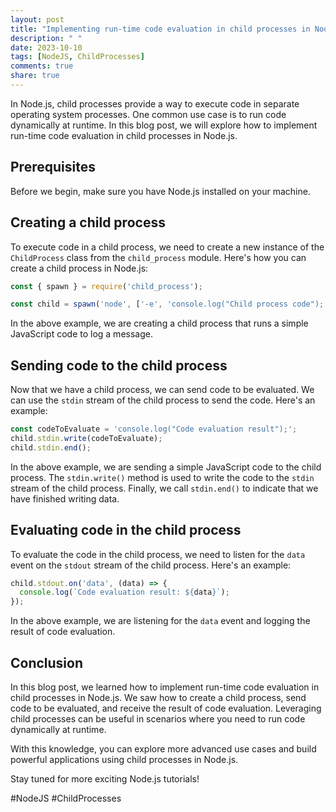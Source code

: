 ```yaml
---
layout: post
title: "Implementing run-time code evaluation in child processes in Node.js"
description: " "
date: 2023-10-10
tags: [NodeJS, ChildProcesses]
comments: true
share: true
---
```

In Node.js, child processes provide a way to execute code in separate operating system processes. One common use case is to run code dynamically at runtime. In this blog post, we will explore how to implement run-time code evaluation in child processes in Node.js.

## Prerequisites
Before we begin, make sure you have Node.js installed on your machine.

## Creating a child process
To execute code in a child process, we need to create a new instance of the `ChildProcess` class from the `child_process` module. Here's how you can create a child process in Node.js:

```javascript
const { spawn } = require('child_process');

const child = spawn('node', ['-e', 'console.log("Child process code");']);
```

In the above example, we are creating a child process that runs a simple JavaScript code to log a message.

## Sending code to the child process
Now that we have a child process, we can send code to be evaluated. We can use the `stdin` stream of the child process to send the code. Here's an example:

```javascript
const codeToEvaluate = 'console.log("Code evaluation result");';
child.stdin.write(codeToEvaluate);
child.stdin.end();
```

In the above example, we are sending a simple JavaScript code to the child process. The `stdin.write()` method is used to write the code to the `stdin` stream of the child process. Finally, we call `stdin.end()` to indicate that we have finished writing data.

## Evaluating code in the child process
To evaluate the code in the child process, we need to listen for the `data` event on the `stdout` stream of the child process. Here's an example:

```javascript
child.stdout.on('data', (data) => {
  console.log(`Code evaluation result: ${data}`);
});
```

In the above example, we are listening for the `data` event and logging the result of code evaluation.

## Conclusion
In this blog post, we learned how to implement run-time code evaluation in child processes in Node.js. We saw how to create a child process, send code to be evaluated, and receive the result of code evaluation. Leveraging child processes can be useful in scenarios where you need to run code dynamically at runtime.

With this knowledge, you can explore more advanced use cases and build powerful applications using child processes in Node.js.

Stay tuned for more exciting Node.js tutorials!

\#NodeJS #ChildProcesses
